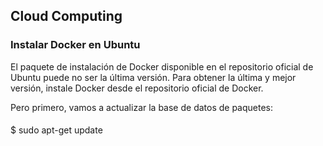 ## Cloud Computing
### Instalar Docker en Ubuntu
El paquete de instalación de Docker disponible en el repositorio oficial de Ubuntu puede no ser la última versión. Para obtener la última y mejor versión, instale Docker desde el repositorio oficial de Docker.

Pero primero, vamos a actualizar la base de datos de paquetes:
####
$ sudo apt-get update

